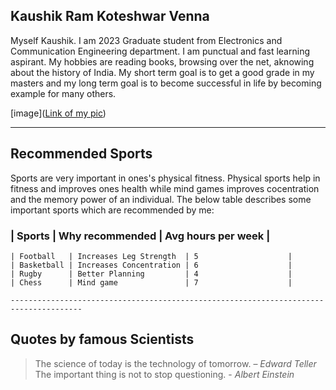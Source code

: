 ## Kaushik Ram Koteshwar Venna
Myself  Kaushik. I am 2023 Graduate student from Electronics and Communication Engineering department. I am punctual and fast learning aspirant. My hobbies are reading books, browsing over the net, aknowing about the history of India. My short term goal is to get a good grade in my masters and my long term goal is to become successful in life by becoming example for many others.

[image]([Link of my pic](image.jpg))

------------------------------------------------------

## Recommended Sports
Sports are very important in ones's physical fitness. Physical sports help in fitness and improves ones health while mind games improves cocentration and the memory power of an individual. The below table describes some important sports which are recommended by me:

### | Sports       | Why recommended         | Avg hours per week |
    | Football   | Increases Leg Strength  | 5                    |
    | Basketball | Increases Concentration | 6                    |
    | Rugby      | Better Planning         | 4                    |
    | Chess      | Mind game               | 7                    | 

    --------------------------------------------------------------------------------------

## Quotes by famous Scientists

>The science of today is the technology of tomorrow. – *Edward Teller*
>The important thing is not to stop questioning. - *Albert Einstein*